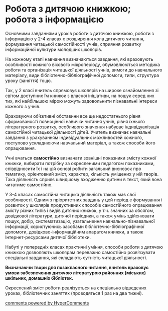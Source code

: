 <div id="hypercomments_widget" class="js-hypercomments-widget invisible"></div>

Робота з дитячою книжкою; робота з інформацією
=============================================
<p>Основними завданнями уроків роботи з дитячою книжкою, роботи з інформацією у 2-4 класах є розширення кола дитячого читання, формування читацької самостійності учнів, сприяння розвитку інформаційної культури молодших школярів. </p>
<p>На кожному етапі навчання визначаються завдання, які враховують особливості кожного вікового мікроперіоду, обумовлюються методика роботи та організація читацької діяльності учнів, вимоги до навчального матеріалу, види бібліотечно-бібліографічної допомоги, типи, структура уроку (заняття) тощо.</p>
<p>Так, у 2 класі вчитель спрямовує школярів на широке ознайомлення зі світом доступних їм книжок з власної ініціативи, на пошук серед них тих, які найбільшою мірою можуть задовольнити пізнавальні інтереси кожного з учнів.</p>
<p>Враховуючи об’єктивні обставини все ще недостатнього рівня сформованості повноцінної навички читання учнів, рівня їхнього літературного розвитку, особливого значення набуває індивідуалізація самостійної читацької діяльності дітей. Учитель визначає навчальні завдання з урахуванням індивідуальних можливостей кожного, поступово ускладнюючи навчальний матеріал, а також способи його опрацювання.</p>
<p>Учні вчаться <b>самостійно</b> визначати зовнішні показники змісту кожної книжки, вибирати потрібну за окресленими педагогом показниками, співвідносити їх і на цій основі робити загальний висновок про тематику, орієнтовний зміст, характер, кількість уміщених у ній творів. Така діяльність сприяє швидшому входженню дитини в текст, який вона читатиме самостійно.</p>
<p>У 3-4 класах самостійна читацька діяльність також має свої особливості. Одним з пріоритетних завдань у цей період є формування і розвиток у школярів продуктивних способів самостійного опрацювання змісту різних типів і видів дитячих книжок, у т.ч. значних за обсягом, довідкової літератури, дитячої періодики, а також умінь здійснювати пошук, добір, систематизацію, узагальнення навчально-пізнавальної інформації, користуючись засобами бібліотечно-бібліографічної допомоги, довідково-інформаційним апаратом книжки, а також Інтернет-ресурсами дитячої бібліотеки.</p>
<p>Набуті у попередніх класах практичні уміння, способи роботи з дитячою книжкою дозволяють школярам переважно самостійно розв’язувати спеціальні завдання, які складають сутність читацької діяльності.</p>
<p><b>Визначаючи твори для позакласного читання, вчитель враховує умови забезпечення дитячою літературою районних (міських) шкільних, домашніх бібліотек.</b></p>
<p>Окреслений зміст роботи реалізується на спеціально відведених уроках, бібліотечних заняттях (проводяться 1 раз на два тижні).</p>

<div class="js-hypercomments-container">
    <a href="http://hypercomments.com" class="hc-link" title="comments widget">comments powered by HyperComments</a>
</div>